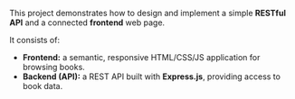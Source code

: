 


This project demonstrates how to design and implement a simple **RESTful API** and a connected **frontend** web page.

It consists of:
- **Frontend:** a semantic, responsive HTML/CSS/JS application for browsing books.  
- **Backend (API):** a REST API built with **Express.js**, providing access to book data.

